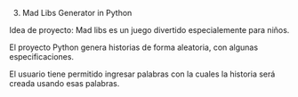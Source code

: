 3. Mad Libs Generator in Python

Idea de proyecto: Mad libs es un juego divertido especialemente para niños.

El proyecto Python genera historias de forma aleatoria, con algunas especificaciones.

El usuario tiene permitido ingresar palabras con la cuales la historia será creada usando esas palabras.
